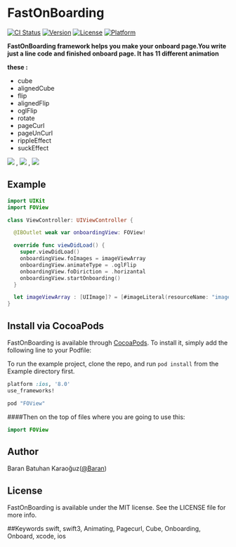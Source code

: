 # FastOnBoarding

[![CI Status](http://img.shields.io/travis/baran.karaoguz@ogr.sakarya.edu.tr/FastOnBoarding.svg?style=flat)](https://travis-ci.org/baran.karaoguz@ogr.sakarya.edu.tr/FastOnBoarding)
[![Version](https://img.shields.io/cocoapods/v/FastOnBoarding.svg?style=flat)](http://cocoapods.org/pods/FastOnBoarding)
[![License](https://img.shields.io/cocoapods/l/FastOnBoarding.svg?style=flat)](http://cocoapods.org/pods/FastOnBoarding)
[![Platform](https://img.shields.io/cocoapods/p/FastOnBoarding.svg?style=flat)](http://cocoapods.org/pods/FastOnBoarding)

**FastOnBoarding framework helps you make your onboard page.You write just a line code  and finished onboard page. It has 11 different animation**

**these :**
- cube
- alignedCube
- flip
- alignedFlip
- oglFlip
- rotate
- pageCurl
- pageUnCurl
- rippleEffect
- suckEffect



![](https://media.giphy.com/media/l4FGysXyvvZsR9f68/giphy.gif) ,    ![](https://media.giphy.com/media/3oKIP8pPkC8BG88qKQ/giphy.gif) ,    ![](https://media.giphy.com/media/l4FGwALpCwhtiscZG/giphy.gif)







## Example

```swift
import UIKit
import FOView

class ViewController: UIViewController {

  @IBOutlet weak var onboardingView: FOView!

  override func viewDidLoad() {
    super.viewDidLoad()
    onboardingView.foImages = imageViewArray
    onboardingView.animateType = .oglFlip
    onboardingView.foDiriction = .horizantal
    onboardingView.startOnboarding()
  }

  let imageViewArray : [UIImage]? = [#imageLiteral(resourceName: "image1"),#imageLiteral(resourceName: "image2"),#imageLiteral(resourceName: "image3")]
}


```

## Install via CocoaPods

FastOnBoarding is available through [CocoaPods](http://cocoapods.org). To install
it, simply add the following line to your Podfile:

To run the example project, clone the repo, and run `pod install` from the Example directory first.

```ruby
platform :ios, '8.0'
use_frameworks!

pod "FOView"
```

####Then on the top of files where you are going to use this:
```swift
import FOView
```


## Author

Baran Batuhan Karaoğuz([@Baran](https://github.com/barankaraoguzzz))

## License

FastOnBoarding is available under the MIT license. See the LICENSE file for more info.

##Keywords swift, swift3, Animating, Pagecurl, Cube, Onboarding, Onboard, xcode, ios

